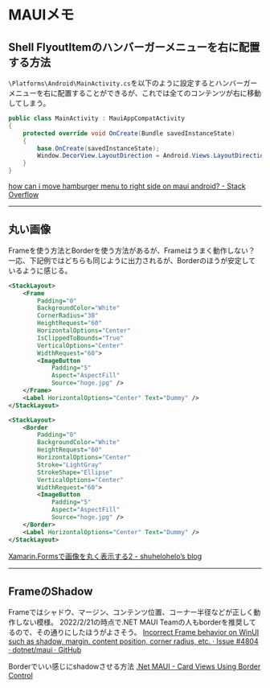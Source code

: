 # MAUIメモ

## Shell FlyoutItemのハンバーガーメニューを右に配置する方法

`\Platforms\Android\MainActivity.cs`を以下のように設定するとハンバーガーメニューを右に配置することができるが、これでは全てのコンテンツが右に移動してしまう。  

``` cs
public class MainActivity : MauiAppCompatActivity
{
    protected override void OnCreate(Bundle savedInstanceState)
    {
        base.OnCreate(savedInstanceState);
        Window.DecorView.LayoutDirection = Android.Views.LayoutDirection.Rtl;
    }
}
```

[how can i move hamburger menu to right side on maui android? - Stack Overflow](https://stackoverflow.com/questions/75267229/how-can-i-move-hamburger-menu-to-right-side-on-maui-android)  

---

## 丸い画像

Frameを使う方法とBorderを使う方法があるが、Frameはうまく動作しない？  
一応、下記例ではどちらも同じように出力されるが、Borderのほうが安定しているように感じる。  

``` xml
<StackLayout>
    <Frame
        Padding="0"
        BackgroundColor="White"
        CornerRadius="38"
        HeightRequest="60"
        HorizontalOptions="Center"
        IsClippedToBounds="True"
        VerticalOptions="Center"
        WidthRequest="60">
        <ImageButton
            Padding="5"
            Aspect="AspectFill"
            Source="hoge.jpg" />
    </Frame>
    <Label HorizontalOptions="Center" Text="Dummy" />
</StackLayout>
```

``` xml
<StackLayout>
    <Border
        Padding="0"
        BackgroundColor="White"
        HeightRequest="60"
        HorizontalOptions="Center"
        Stroke="LightGray"
        StrokeShape="Ellipse"
        VerticalOptions="Center"
        WidthRequest="60">
        <ImageButton
            Padding="5"
            Aspect="AspectFill"
            Source="hoge.jpg" />
    </Border>
    <Label HorizontalOptions="Center" Text="Dummy" />
</StackLayout>
```

[Xamarin.Formsで画像を丸く表示する2 - shuhelohelo’s blog](https://shuhelohelo.hatenablog.com/entry/2019/12/07/151541)  

---

## FrameのShadow

Frameではシャドウ、マージン、コンテンツ位置、コーナー半径などが正しく動作しない模様。
2022/2/21の時点で.NET MAUI Teamの人もborderを推奨してるので、その通りにしたほうがよさそう。
[Incorrect Frame behavior on WinUI such as shadow, margin, content position, corner radius, etc. · Issue #4804 · dotnet/maui · GitHub](https://github.com/dotnet/maui/issues/4804)  

Borderでいい感じにshadowさせる方法
[.Net MAUI - Card Views Using Border Control](https://www.c-sharpcorner.com/article/net-maui-card-views-using-border-control/)  
